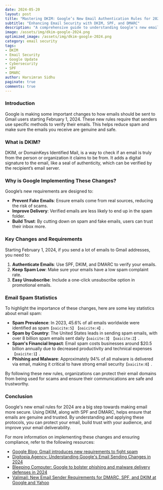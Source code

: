 ```yaml
---
date: 2024-05-20
layout: post
title: "Mastering DKIM: Google’s New Email Authentication Rules for 2024 Explained"
subtitle: "Enhancing Email Security with DKIM, SPF, and DMARC"
description: "A comprehensive guide to understanding Google's new email sender requirements for 2024, with a focus on implementing DKIM to enhance email security and reduce spam."
image: /assets/img/dkim-google-2024.png
optimized_image: /assets/img/dkim-google-2024.png
category: email security
tags:
- DKIM
- Email Security
- Google Update
- Cybersecurity
- SPF
- DMARC
author: Harsimran Sidhu
paginate: true
comments: true
---
```


### Introduction

Google is making some important changes to how emails should be sent to Gmail users starting February 1, 2024. These new rules require that senders use specific methods to verify their emails. This helps reduce spam and make sure the emails you receive are genuine and safe.

### What is DKIM?

DKIM, or DomainKeys Identified Mail, is a way to check if an email is truly from the person or organization it claims to be from. It adds a digital signature to the email, like a seal of authenticity, which can be verified by the recipient’s email server.

### Why is Google Implementing These Changes?

Google’s new requirements are designed to:
- **Prevent Fake Emails**: Ensure emails come from real sources, reducing the risk of scams.
- **Improve Delivery**: Verified emails are less likely to end up in the spam folder.
- **Build Trust**: By cutting down on spam and fake emails, users can trust their inbox more.

### Key Changes and Requirements

Starting February 1, 2024, if you send a lot of emails to Gmail addresses, you need to:
1. **Authenticate Emails**: Use SPF, DKIM, and DMARC to verify your emails.
2. **Keep Spam Low**: Make sure your emails have a low spam complaint rate.
3. **Easy Unsubscribe**: Include a one-click unsubscribe option in promotional emails.

### Email Spam Statistics

To highlight the importance of these changes, here are some key statistics about email spam:
- **Spam Prevalence**: In 2023, 45.6% of all emails worldwide were identified as spam&#8203;``【oaicite:5】``&#8203;&#8203;``【oaicite:4】``&#8203;.
- **Spam by Country**: The United States leads in sending spam emails, with over 8 billion spam emails sent daily&#8203;``【oaicite:3】``&#8203;&#8203;``【oaicite:2】``&#8203;.
- **Spam's Financial Impact**: Email spam costs businesses around $20.5 billion annually due to decreased productivity and technical expenses&#8203;``【oaicite:1】``&#8203;.
- **Phishing and Malware**: Approximately 94% of all malware is delivered via email, making it critical to have strong email security&#8203;``【oaicite:0】``&#8203;.

By following these new rules, organizations can protect their email domains from being used for scams and ensure their communications are safe and trustworthy.

### Conclusion

Google's new email rules for 2024 are a big step towards making email more secure. Using DKIM, along with SPF and DMARC, helps ensure that emails are genuine and trusted. By understanding and applying these protocols, you can protect your email, build trust with your audience, and improve your email deliverability.

For more information on implementing these changes and ensuring compliance, refer to the following resources:
- [Google Blog: Gmail introduces new requirements to fight spam](https://blog.google/products/gmail/introduces-new-requirements-fight-spam)
- [Digitopia Agency: Understanding Google's Email Sending Changes in 2024](https://www.digitopia.agency/google-email-sending-changes-2024)
- [Bleeping Computer: Google to bolster phishing and malware delivery defenses in 2024](https://www.bleepingcomputer.com/news/security/google-to-bolster-phishing-and-malware-delivery-defenses-in-2024/)
- [Valimail: New Email Sender Requirements for DMARC, SPF, and DKIM at Google and Yahoo](https://www.valimail.com/new-email-sender-requirements-for-dmarc-spf-and-dkim-at-google-and-yahoo)
